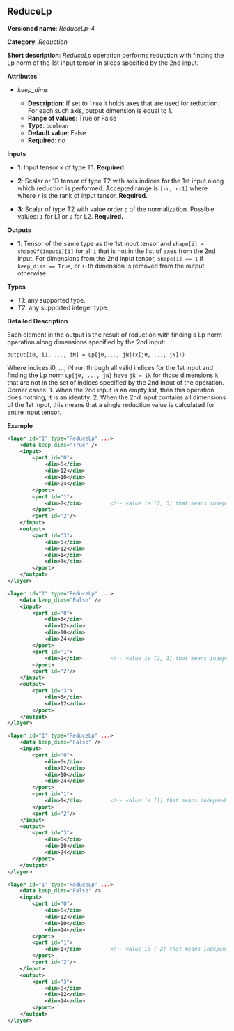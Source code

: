 ## ReduceLp <a name="ReduceLp"></a>

**Versioned name**: *ReduceLp-4*

**Category**: *Reduction*

**Short description**: *ReduceLp* operation performs reduction with finding the Lp norm of the 1st input tensor in slices specified by the 2nd input.

**Attributes**

* *keep_dims*

  * **Description**: If set to `True` it holds axes that are used for reduction. For each such axis, output dimension is equal to 1.
  * **Range of values**: True or False
  * **Type**: `boolean`
  * **Default value**: False
  * **Required**: *no*

**Inputs**

* **1**: Input tensor x of type T1. **Required.**

* **2**: Scalar or 1D tensor of type T2 with axis indices for the 1st input along which reduction is performed. Accepted range is `[-r, r-1]` where where `r` is the rank of input tensor. **Required.**

* **3**: Scalar of type T2 with value order `p` of the normalization. Possible values: `1` for L1 or `2` for L2. **Required.**

**Outputs**

* **1**: Tensor of the same type as the 1st input tensor and `shape[i] = shapeOf(input1)[i]` for all `i` that is not in the list of axes from the 2nd input. For dimensions from the 2nd input tensor, `shape[i] == 1` if `keep_dims == True`, or `i`-th dimension is removed from the output otherwise.

**Types**

* *T1*: any supported type.
* *T2*: any supported integer type.

**Detailed Description**

Each element in the output is the result of reduction with finding a Lp norm operation along dimensions specified by the 2nd input:

   `output[i0, i1, ..., iN] = Lp[j0,..., jN](x[j0, ..., jN]))`

Where indices i0, ..., iN run through all valid indices for the 1st input and finding the Lp norm `Lp[j0, ..., jN]` have `jk = ik` for those dimensions `k` that are not in the set of indices specified by the 2nd input of the operation. 
Corner cases:
    1. When the 2nd input is an empty list, then this operation does nothing, it is an identity. 
    2. When the 2nd input contains all dimensions of the 1st input, this means that a single reduction value is calculated for entire input tensor. 

**Example**

```xml
<layer id="1" type="ReduceLp" ...>
    <data keep_dims="True" />
    <input>
        <port id="0">
            <dim>6</dim>
            <dim>12</dim>
            <dim>10</dim>
            <dim>24</dim>
        </port>
        <port id="1">
            <dim>2</dim>         <!-- value is [2, 3] that means independent reduction in each channel and batch -->
        </port>
        <port id="2"/>
    </input>
    <output>
        <port id="3">
            <dim>6</dim>
            <dim>12</dim>
            <dim>1</dim>
            <dim>1</dim>
        </port>
    </output>
</layer>
```

```xml
<layer id="1" type="ReduceLp" ...>
    <data keep_dims="False" />
    <input>
        <port id="0">
            <dim>6</dim>
            <dim>12</dim>
            <dim>10</dim>
            <dim>24</dim>
        </port>
        <port id="1">
            <dim>2</dim>         <!-- value is [2, 3] that means independent reduction in each channel and batch -->
        </port>
        <port id="2"/>
    </input>
    <output>
        <port id="3">
            <dim>6</dim>
            <dim>12</dim>
        </port>
    </output>
</layer>
```

```xml
<layer id="1" type="ReduceLp" ...>
    <data keep_dims="False" />
    <input>
        <port id="0">
            <dim>6</dim>
            <dim>12</dim>
            <dim>10</dim>
            <dim>24</dim>
        </port>
        <port id="1">
            <dim>1</dim>         <!-- value is [1] that means independent reduction in each channel and spatial dimensions -->
        </port>
        <port id="2"/>
    </input>
    <output>
        <port id="3">
            <dim>6</dim>
            <dim>10</dim>
            <dim>24</dim>
        </port>
    </output>
</layer>
```

```xml
<layer id="1" type="ReduceLp" ...>
    <data keep_dims="False" />
    <input>
        <port id="0">
            <dim>6</dim>
            <dim>12</dim>
            <dim>10</dim>
            <dim>24</dim>
        </port>
        <port id="1">
            <dim>1</dim>         <!-- value is [-2] that means independent reduction in each channel, batch and second spatial dimension -->
        </port>
        <port id="2"/>
    </input>
    <output>
        <port id="3">
            <dim>6</dim>
            <dim>12</dim>
            <dim>24</dim>
        </port>
    </output>
</layer>
```